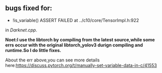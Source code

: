 ## bugs fixed for:
- !is_variable() ASSERT FAILED at ../c10/core/TensorImpl.h:922

in _Darknet.cpp_.  


__Noet:I use the libtorch by compiling  from the latest source,while some errs occur with the original libtorch_yolov3 durign compiling and runtime.So I do little fixes.__

About the err above,you can see more details here:https://discuss.pytorch.org/t/manually-set-variable-data-in-c/41553
